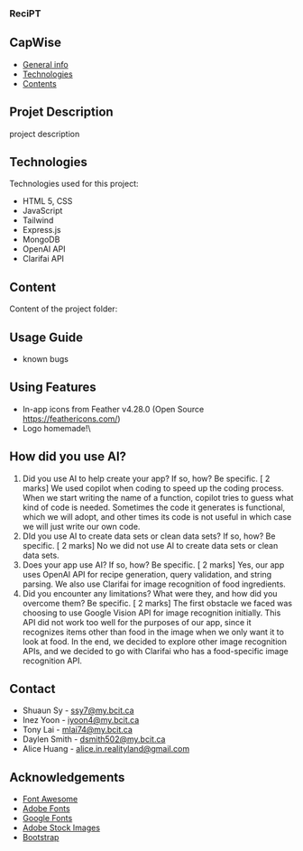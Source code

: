 ### ReciPT

## CapWise

* [General info](#general-info)
* [Technologies](#technologies)
* [Contents](#content)

## Projet Description
project description
	
## Technologies
Technologies used for this project:
* HTML 5, CSS
* JavaScript
* Tailwind 
* Express.js 
* MongoDB 
* OpenAI API
* Clarifai API
	
## Content
Content of the project folder:

## Usage Guide
- known bugs

## Using Features
- In-app icons from Feather v4.28.0 (Open Source https://feathericons.com/)
- Logo homemade!\

## How did you use AI?
1. Did you use AI to help create your app? If so, how? Be specific. [ 2 marks]
   We used copilot when coding to speed up the coding process. When we start writing the name of a function, copilot tries to guess what kind of code is needed. Sometimes the code it generates is functional, which we will adopt, and other times its code is not useful in which case we will just write our own code. 
2. DId you use AI to create data sets or clean data sets? If so, how? Be specific. [ 2 marks]
   No we did not use AI to create data sets or clean data sets.
3. Does your app use AI? If so, how? Be specific. [ 2 marks]
   Yes, our app uses OpenAI API for recipe generation, query validation, and string parsing. We also use Clarifai for image recognition of food ingredients.
4. Did you encounter any limitations? What were they, and how did you overcome them? Be specific. [ 2 marks]
   The first obstacle we faced was choosing to use Google Vision API for image recognition initially. This API did not work too well for the purposes of our app, since it recognizes items other than food in the image when we only want it to look at food. In the end, we decided to explore other image recognition APIs, and we decided to go with Clarifai who has a food-specific image recognition API.

## Contact 
* Shuaun Sy - ssy7@my.bcit.ca
* Inez Yoon - iyoon4@my.bcit.ca
* Tony Lai - mlai74@my.bcit.ca
* Daylen Smith - dsmith502@my.bcit.ca
* Alice Huang - alice.in.realityland@gmail.com

## Acknowledgements 
* <a href="https://fontawesome.com/">Font Awesome</a>
* <a href="https://fonts.adobe.com/">Adobe Fonts</a> 
* <a href="https://fonts.google.com/">Google Fonts</a>
* <a href="https://stock.adobe.com/images">Adobe Stock Images</a>
* <a href="https://getbootstrap.com/">Bootstrap</a>